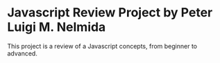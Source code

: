 # Javascript Review Project by Peter Luigi M. Nelmida 
This project is a review of a Javascript concepts, from beginner to advanced. 

